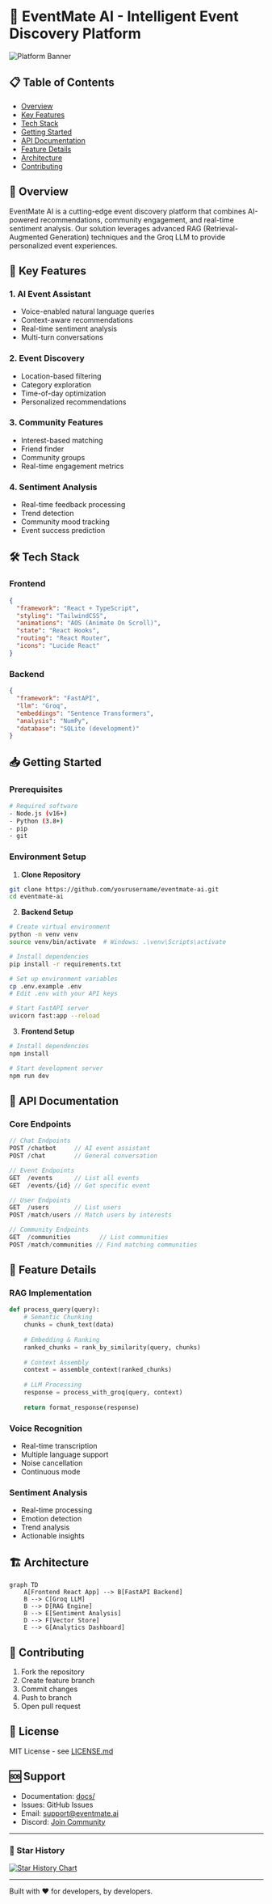 # 🎯 EventMate AI - Intelligent Event Discovery Platform

![Platform Banner](https://images.pexels.com/photos/2747449/pexels-photo-2747449.jpeg?cs=srgb&dl=pexels-wolfgang-1002140-2747449.jpg&fm=jpg)

## 📋 Table of Contents
- [Overview](#overview)
- [Key Features](#key-features)
- [Tech Stack](#tech-stack)
- [Getting Started](#getting-started)
- [API Documentation](#api-documentation)
- [Feature Details](#feature-details)
- [Architecture](#architecture)
- [Contributing](#contributing)

## 🌟 Overview

EventMate AI is a cutting-edge event discovery platform that combines AI-powered recommendations, community engagement, and real-time sentiment analysis. Our solution leverages advanced RAG (Retrieval-Augmented Generation) techniques and the Groq LLM to provide personalized event experiences.

## 🚀 Key Features

### 1. AI Event Assistant
- Voice-enabled natural language queries
- Context-aware recommendations
- Real-time sentiment analysis
- Multi-turn conversations

### 2. Event Discovery
- Location-based filtering
- Category exploration
- Time-of-day optimization
- Personalized recommendations

### 3. Community Features
- Interest-based matching
- Friend finder
- Community groups
- Real-time engagement metrics

### 4. Sentiment Analysis
- Real-time feedback processing
- Trend detection
- Community mood tracking
- Event success prediction

## 🛠️ Tech Stack

### Frontend
```json
{
  "framework": "React + TypeScript",
  "styling": "TailwindCSS",
  "animations": "AOS (Animate On Scroll)",
  "state": "React Hooks",
  "routing": "React Router",
  "icons": "Lucide React"
}
```

### Backend
```json
{
  "framework": "FastAPI",
  "llm": "Groq",
  "embeddings": "Sentence Transformers",
  "analysis": "NumPy",
  "database": "SQLite (development)"
}
```

## 📥 Getting Started

### Prerequisites
```bash
# Required software
- Node.js (v16+)
- Python (3.8+)
- pip
- git
```

### Environment Setup

1. **Clone Repository**
```bash
git clone https://github.com/yourusername/eventmate-ai.git
cd eventmate-ai
```

2. **Backend Setup**
```bash
# Create virtual environment
python -m venv venv
source venv/bin/activate  # Windows: .\venv\Scripts\activate

# Install dependencies
pip install -r requirements.txt

# Set up environment variables
cp .env.example .env
# Edit .env with your API keys

# Start FastAPI server
uvicorn fast:app --reload
```

3. **Frontend Setup**
```bash
# Install dependencies
npm install

# Start development server
npm run dev
```

## 🔌 API Documentation

### Core Endpoints

```typescript
// Chat Endpoints
POST /chatbot     // AI event assistant
POST /chat        // General conversation

// Event Endpoints
GET  /events      // List all events
GET  /events/{id} // Get specific event

// User Endpoints
GET  /users       // List users
POST /match/users // Match users by interests

// Community Endpoints
GET  /communities        // List communities
POST /match/communities // Find matching communities
```

## 🎯 Feature Details

### RAG Implementation
```python
def process_query(query):
    # Semantic Chunking
    chunks = chunk_text(data)
    
    # Embedding & Ranking
    ranked_chunks = rank_by_similarity(query, chunks)
    
    # Context Assembly
    context = assemble_context(ranked_chunks)
    
    # LLM Processing
    response = process_with_groq(query, context)
    
    return format_response(response)
```

### Voice Recognition
- Real-time transcription
- Multiple language support
- Noise cancellation
- Continuous mode

### Sentiment Analysis
- Real-time processing
- Emotion detection
- Trend analysis
- Actionable insights

## 🏗️ Architecture

```mermaid
graph TD
    A[Frontend React App] --> B[FastAPI Backend]
    B --> C[Groq LLM]
    B --> D[RAG Engine]
    B --> E[Sentiment Analysis]
    D --> F[Vector Store]
    E --> G[Analytics Dashboard]
```

## 🤝 Contributing

1. Fork the repository
2. Create feature branch
3. Commit changes
4. Push to branch
5. Open pull request

## 📝 License

MIT License - see [LICENSE.md](LICENSE.md)

## 🆘 Support

- Documentation: [docs/](./docs)
- Issues: GitHub Issues
- Email: support@eventmate.ai
- Discord: [Join Community](https://discord.gg/eventmate)

---

### 🌟 Star History

[![Star History Chart](https://api.star-history.com/svg?repos=yourusername/eventmate-ai&type=Date)](https://star-history.com/#yourusername/eventmate-ai&Date)

---

Built with ❤️ for developers, by developers.
